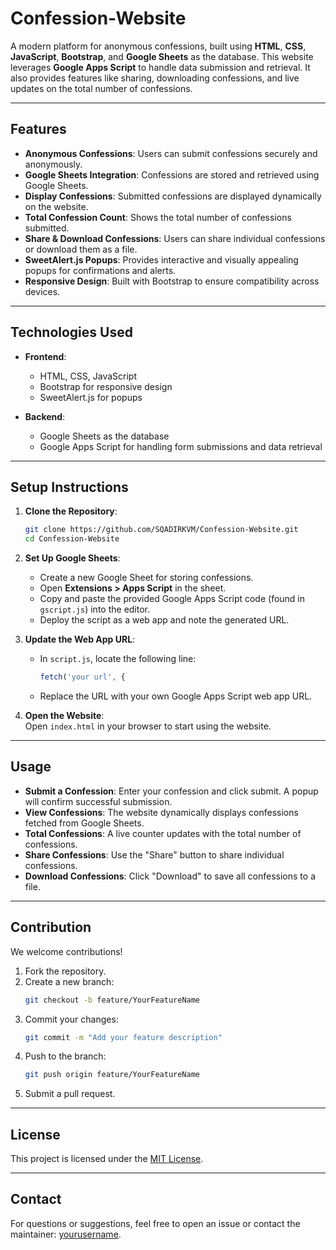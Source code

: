# Confession-Website  

A modern platform for anonymous confessions, built using **HTML**, **CSS**, **JavaScript**, **Bootstrap**, and **Google Sheets** as the database. This website leverages **Google Apps Script** to handle data submission and retrieval. It also provides features like sharing, downloading confessions, and live updates on the total number of confessions.  

---

## Features  

- **Anonymous Confessions**: Users can submit confessions securely and anonymously.  
- **Google Sheets Integration**: Confessions are stored and retrieved using Google Sheets.  
- **Display Confessions**: Submitted confessions are displayed dynamically on the website.  
- **Total Confession Count**: Shows the total number of confessions submitted.  
- **Share & Download Confessions**: Users can share individual confessions or download them as a file.  
- **SweetAlert.js Popups**: Provides interactive and visually appealing popups for confirmations and alerts.  
- **Responsive Design**: Built with Bootstrap to ensure compatibility across devices.  

---

## Technologies Used  

- **Frontend**:  
  - HTML, CSS, JavaScript  
  - Bootstrap for responsive design  
  - SweetAlert.js for popups  

- **Backend**:  
  - Google Sheets as the database  
  - Google Apps Script for handling form submissions and data retrieval  

---

## Setup Instructions  

1. **Clone the Repository**:  
   ```bash  
   git clone https://github.com/SQADIRKVM/Confession-Website.git  
   cd Confession-Website  
   ```  

2. **Set Up Google Sheets**:  
   - Create a new Google Sheet for storing confessions.  
   - Open **Extensions > Apps Script** in the sheet.  
   - Copy and paste the provided Google Apps Script code (found in `gscript.js`) into the editor.  
   - Deploy the script as a web app and note the generated URL.  

3. **Update the Web App URL**:  
   - In `script.js`, locate the following line:  
     ```javascript
     fetch('your url', {
     ```
   - Replace the URL with your own Google Apps Script web app URL.  

4. **Open the Website**:  
   Open `index.html` in your browser to start using the website.  

---

## Usage  

- **Submit a Confession**: Enter your confession and click submit. A popup will confirm successful submission.  
- **View Confessions**: The website dynamically displays confessions fetched from Google Sheets.  
- **Total Confessions**: A live counter updates with the total number of confessions.  
- **Share Confessions**: Use the "Share" button to share individual confessions.  
- **Download Confessions**: Click "Download" to save all confessions to a file.  

---

## Contribution  

We welcome contributions!  
1. Fork the repository.  
2. Create a new branch:  
   ```bash  
   git checkout -b feature/YourFeatureName  
   ```  
3. Commit your changes:  
   ```bash  
   git commit -m "Add your feature description"  
   ```  
4. Push to the branch:  
   ```bash  
   git push origin feature/YourFeatureName  
   ```  
5. Submit a pull request.  

---

## License  
This project is licensed under the [MIT License](LICENSE).  

---

## Contact  
For questions or suggestions, feel free to open an issue or contact the maintainer: [yourusername](https://github.com/sqadirkvm).  

